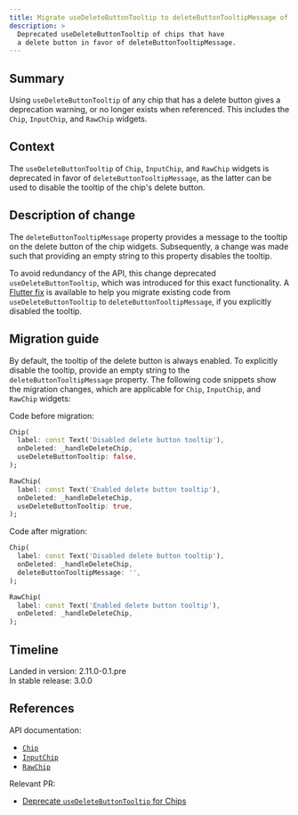 ```yaml
---
title: Migrate useDeleteButtonTooltip to deleteButtonTooltipMessage of Chips
description: >
  Deprecated useDeleteButtonTooltip of chips that have
  a delete button in favor of deleteButtonTooltipMessage.
---
```


## Summary

Using `useDeleteButtonTooltip` of any chip that has a delete button gives a
deprecation warning, or no longer exists when referenced. This includes the
`Chip`, `InputChip`, and `RawChip` widgets.

## Context

The `useDeleteButtonTooltip` of `Chip`, `InputChip`, and `RawChip` widgets is
deprecated in favor of `deleteButtonTooltipMessage`, as the latter can be used
to disable the tooltip of the chip's delete button.

## Description of change

The `deleteButtonTooltipMessage` property provides a message to the
tooltip on the delete button of the chip widgets.
Subsequently, a change was made such that providing an empty string to this
property disables the tooltip.

To avoid redundancy of the API, this change deprecated `useDeleteButtonTooltip`,
which was introduced for this exact functionality. A [Flutter fix][] is
available to help you migrate existing code from `useDeleteButtonTooltip` to
`deleteButtonTooltipMessage`, if you explicitly disabled the tooltip.

## Migration guide

By default, the tooltip of the delete button is always enabled.
To explicitly disable the tooltip, provide an empty string to the
`deleteButtonTooltipMessage` property.
The following code snippets show the migration changes, which are applicable for
`Chip`, `InputChip`, and `RawChip` widgets:

Code before migration:

```dart
Chip(
  label: const Text('Disabled delete button tooltip'),
  onDeleted: _handleDeleteChip,
  useDeleteButtonTooltip: false,
);

RawChip(
  label: const Text('Enabled delete button tooltip'),
  onDeleted: _handleDeleteChip,
  useDeleteButtonTooltip: true,
);
```

Code after migration:

```dart
Chip(
  label: const Text('Disabled delete button tooltip'),
  onDeleted: _handleDeleteChip,
  deleteButtonTooltipMessage: '',
);

RawChip(
  label: const Text('Enabled delete button tooltip'),
  onDeleted: _handleDeleteChip,
);
```

## Timeline

Landed in version: 2.11.0-0.1.pre<br>
In stable release: 3.0.0

## References

API documentation:

* [`Chip`][]
* [`InputChip`][]
* [`RawChip`][]

Relevant PR:

* [Deprecate `useDeleteButtonTooltip` for Chips][]

[`Chip`]: {{site.api}}/flutter/material/Chip-class.html
[`InputChip`]: {{site.api}}/flutter/material/InputChip-class.html
[`RawChip`]: {{site.api}}/flutter/material/RawChip-class.html

[Deprecate `useDeleteButtonTooltip` for Chips]: {{site.repo.flutter}}/pull/96174
[Flutter fix]: /tools/flutter-fix
